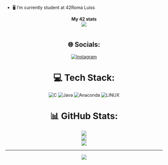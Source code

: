 - 🖥 I’m currently student at 42Roma Luiss

<div align="center">
	<table>
		<tr>
			<b>My 42 stats</b></br>
		</tr>
		<tr>
			<a href="https://github.com/lde-mich">
				<img src="https://badge42.vercel.app/api/v2/clhqcbnm0004108ksg02ezpqs/stats?cursusId=21&coalitionId=125">
			</a>
		</tr>
	</table>

## 🌐 Socials:
[![Instagram](https://img.shields.io/badge/Instagram-%23E4405F.svg?logo=Instagram&logoColor=white)](https://instagram.com/de_micheli_non) 

# 💻 Tech Stack:
![C](https://img.shields.io/badge/c-%2300599C.svg?style=flat-square&logo=c&logoColor=white) ![Java](https://img.shields.io/badge/java-%23ED8B00.svg?style=flat-square&logo=java&logoColor=white) ![Anaconda](https://img.shields.io/badge/Anaconda-%2344A833.svg?style=flat-square&logo=anaconda&logoColor=white) ![LINUX](https://img.shields.io/badge/Linux-FCC624?style=flat-square&logo=linux&logoColor=black)
# 📊 GitHub Stats:
![](https://github-readme-stats.vercel.app/api?username=lde-mich&theme=radical&hide_border=false&include_all_commits=true&count_private=true)<br/>
![](https://github-readme-streak-stats.herokuapp.com/?user=lde-mich&theme=radical&hide_border=false)<br/>
![](https://github-readme-stats.vercel.app/api/top-langs/?username=lde-mich&theme=radical&hide=Swift,Roff&hide_border=false&include_all_commits=true&count_private=true&layout=compact)

---
[![](https://visitcount.itsvg.in/api?id=lde-mich&icon=0&color=0)](https://visitcount.itsvg.in)

<!-- Proudly created with GPRM ( https://gprm.itsvg.in ) -->
